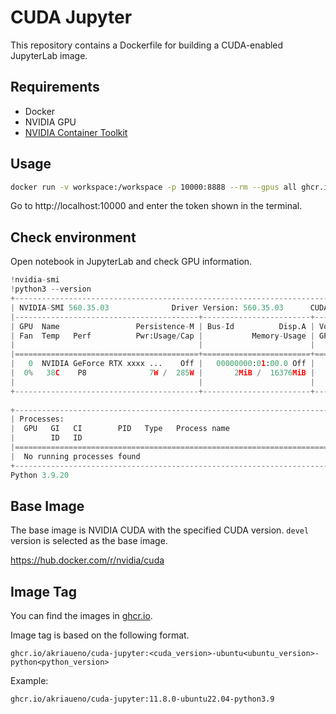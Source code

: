 # CUDA Jupyter

This repository contains a Dockerfile for building a CUDA-enabled JupyterLab image.

## Requirements

- Docker
- NVIDIA GPU
- [NVIDIA Container Toolkit](https://docs.nvidia.com/datacenter/cloud-native/container-toolkit/latest/install-guide.html)

## Usage

```bash
docker run -v workspace:/workspace -p 10000:8888 --rm --gpus all ghcr.io/akriaueno/cuda-jupyter:11.8.0-ubuntu22.04-python3.9
```

Go to http://localhost:10000 and enter the token shown in the terminal.

## Check environment
Open notebook in JupyterLab and check GPU information.

```python
!nvidia-smi
!python3 --version
+-----------------------------------------------------------------------------------------+
| NVIDIA-SMI 560.35.03              Driver Version: 560.35.03      CUDA Version: 12.6     |
|-----------------------------------------+------------------------+----------------------+
| GPU  Name                 Persistence-M | Bus-Id          Disp.A | Volatile Uncorr. ECC |
| Fan  Temp   Perf          Pwr:Usage/Cap |           Memory-Usage | GPU-Util  Compute M. |
|                                         |                        |               MIG M. |
|=========================================+========================+======================|
|   0  NVIDIA GeForce RTX xxxx ...    Off |   00000000:01:00.0 Off |                  N/A |
|  0%   38C    P8              7W /  285W |       2MiB /  16376MiB |      0%      Default |
|                                         |                        |                  N/A |
+-----------------------------------------+------------------------+----------------------+
                                                                                         
+-----------------------------------------------------------------------------------------+
| Processes:                                                                              |
|  GPU   GI   CI        PID   Type   Process name                              GPU Memory |
|        ID   ID                                                               Usage      |
|=========================================================================================|
|  No running processes found                                                             |
+-----------------------------------------------------------------------------------------+
Python 3.9.20
```

## Base Image

The base image is NVIDIA CUDA with the specified CUDA version.
`devel` version is selected as the base image.

https://hub.docker.com/r/nvidia/cuda

## Image Tag

You can find the images in [ghcr.io](https://github.com/akriaueno/ml-docker/pkgs/container/cuda-jupyter).

Image tag is based on the following format.

```
ghcr.io/akriaueno/cuda-jupyter:<cuda_version>-ubuntu<ubuntu_version>-python<python_version>
```

Example:

```
ghcr.io/akriaueno/cuda-jupyter:11.8.0-ubuntu22.04-python3.9
```
